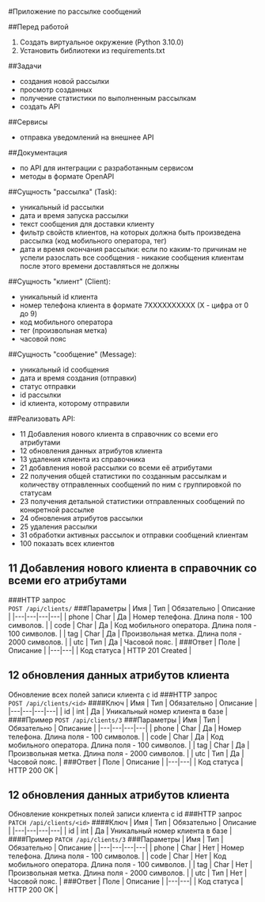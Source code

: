 #Приложение по рассылке сообщений   

##Перед работой
1. Создать виртуальное окружение (Python 3.10.0)   
2. Установить библиотеки из requirements.txt   


##Задачи   
- создания новой рассылки   
- просмотр созданных   
- получение статистики по выполненным рассылкам   
- создать API

##Сервисы   
- отправка уведомлений на внешнее API   

##Документация   
- по API для интеграции с разработанным сервисом
- методы в формате OpenAPI   


##Сущность "рассылка" (Task):
- уникальный id рассылки   
- дата и время запуска рассылки   
- текст сообщения для доставки клиенту   
- фильтр свойств клиентов, на которых должна быть произведена рассылка (код мобильного оператора, тег)   
- дата и время окончания рассылки: если по каким-то причинам не успели разослать все сообщения - никакие сообщения клиентам после этого времени доставляться не должны   

##Сущность "клиент" (Client):
- уникальный id клиента
- номер телефона клиента в формате 7XXXXXXXXXX (X - цифра от 0 до 9)
- код мобильного оператора
- тег (произвольная метка)
- часовой пояс

##Сущность "сообщение" (Message):
- уникальный id сообщения
- дата и время создания (отправки)
- статус отправки
- id рассылки
- id клиента, которому отправили


##Реализовать API:
- 11 Добавления нового клиента в справочник со всеми его атрибутами
- 12 обновления данных атрибутов клиента
- 13 удаления клиента из справочника
- 21 добавления новой рассылки со всеми её атрибутами
- 22 получения общей статистики по созданным рассылкам и количеству отправленных сообщений по ним с группировкой по статусам
- 23 получения детальной статистики отправленных сообщений по конкретной рассылке
- 24 обновления атрибутов рассылки
- 25 удаления рассылки
- 31 обработки активных рассылок и отправки сообщений клиентам
- 100 показать всех клиентов

## 11 Добавления нового клиента в справочник со всеми его атрибутами
###HTTP запрос    
`POST /api/clients/`
###Параметры
| Имя | Тип | Обязательно | Описание |
|---|---|---|---|
| phone | Char | Да | Номер телефона. Длина поля - 100 символов. |
| code | Char | Да | Код мобильного оператора. Длина поля - 100 символов. |
| tag | Char | Да | Произвольная метка. Длина поля - 2000 символов. |
| utc | Тип | Да | Часовой пояс. |
###Ответ
| Поле | Описание |
|---|---|
| Код статуса | HTTP 201 Created |

## 12 обновления данных атрибутов клиента
Обновление всех полей записи клиента с id
###HTTP запрос    
`POST /api/clients/<id>`
####Ключ
| Имя | Тип | Обязательно | Описание |
|---|---|---|---|
| id | int | Да | Уникальный номер клиента в базе |
####Пример
`POST /api/clients/3`
###Параметры
| Имя | Тип | Обязательно | Описание |
|---|---|---|---|
| phone | Char | Да | Номер телефона. Длина поля - 100 символов. |
| code | Char | Да | Код мобильного оператора. Длина поля - 100 символов. |
| tag | Char | Да | Произвольная метка. Длина поля - 2000 символов. |
| utc | Тип | Да | Часовой пояс. |
###Ответ
| Поле | Описание |
|---|---|
| Код статуса | HTTP 200 OK |

## 12 обновления данных атрибутов клиента
Обновление конкретных полей записи клиента с id
###HTTP запрос    
`PATCH /api/clients/<id>`
####Ключ
| Имя | Тип | Обязательно | Описание |
|---|---|---|---|
| id | int | Да | Уникальный номер клиента в базе |
####Пример
`PATCH /api/clients/3`
###Параметры
| Имя | Тип | Обязательно | Описание |
|---|---|---|---|
| phone | Char | Нет | Номер телефона. Длина поля - 100 символов. |
| code | Char | Нет | Код мобильного оператора. Длина поля - 100 символов. |
| tag | Char | Нет | Произвольная метка. Длина поля - 2000 символов. |
| utc | Тип | Нет | Часовой пояс. |
###Ответ
| Поле | Описание |
|---|---|
| Код статуса | HTTP 200 OK |
